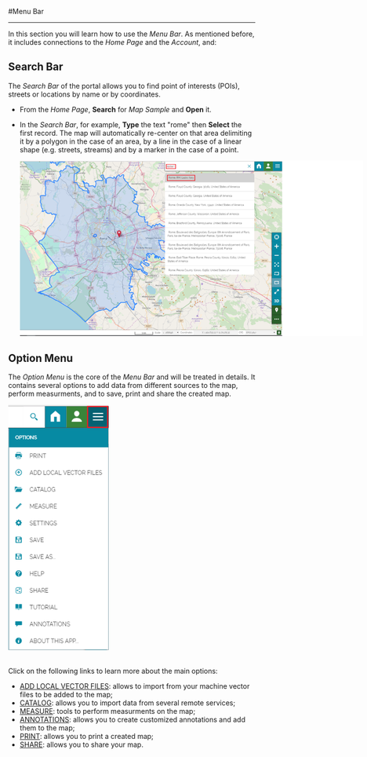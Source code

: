 #Menu Bar
*********

In this section you will learn how to use the *Menu Bar*. As mentioned before, it includes connections to the *Home Page* and the *Account*, and:  

Search Bar
----------
The *Search Bar* of the portal allows you to find point of interests (POIs), streets or locations by name or by coordinates.  

* From the *Home Page*, **Search** for *Map Sample* and **Open** it. 

* In the *Search Bar*, for example, **Type** the text "rome" then **Select** the first record. The map will automatically re-center on that area delimiting it by a polygon in the case of an area, by a line in the case of a linear shape (e.g. streets, streams) and by a marker in the case of a point.    

  <img src="img/rome.png" style="max-width:700px;" />

Option Menu
-----------
The *Option Menu* is the core of the *Menu Bar* and will be treated in details. It contains several options to add data from different sources to the map, perform measurments, and to save, print and share the created map. 

<img src="img/menu-options.png" style="max-height:500px;" />

<br>
<br>

Click on the following links to learn more about the main options:

* [ADD LOCAL VECTOR FILES](local-files.md): allows to import from your machine vector files to be added to  the map;
* [CATALOG](catalog.md): allows you to import data from several remote services;
* [MEASURE](measure.md): tools to perform measurments on the map;
* [ANNOTATIONS](annotations.md): allows you to create customized annotations and add them to the map;
* [PRINT](print.md): allows you to print a created map;
* [SHARE](share.md): allows you to share your map.    